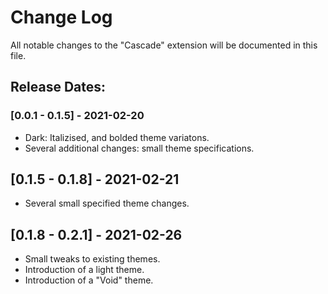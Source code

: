 # Change Log

All notable changes to the "Cascade" extension will be documented in this file.

## Release Dates:

### [0.0.1 - 0.1.5] - 2021-02-20
- Dark: Italizised, and bolded theme variatons.
- Several additional changes: small theme specifications.

## [0.1.5 - 0.1.8] - 2021-02-21
- Several small specified theme changes.

## [0.1.8 - 0.2.1] - 2021-02-26
- Small tweaks to existing themes.
- Introduction of a light theme.
- Introduction of a "Void" theme.